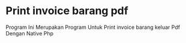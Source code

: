 # Print invoice barang pdf
Program Ini Merupakan Program Untuk Print invoice barang keluar Pdf Dengan Native Php 

